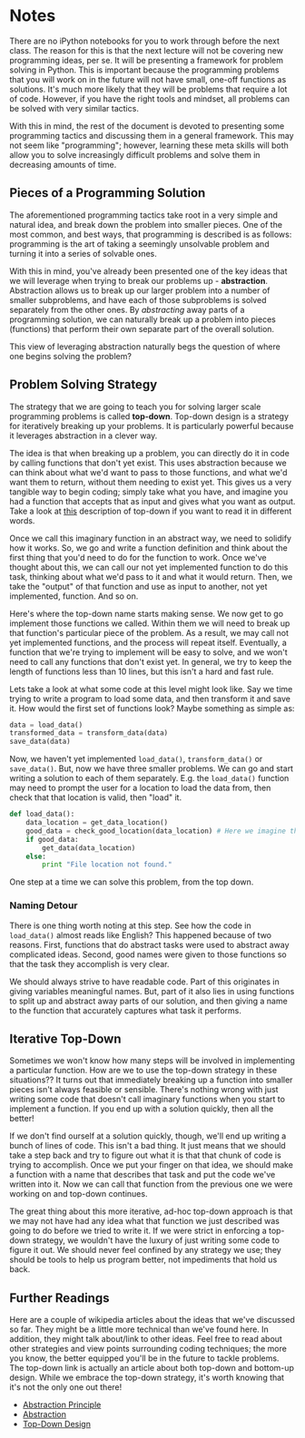 # Notes

There are no iPython notebooks for you to work through before the next class. The reason for this is that the next lecture will not be covering new programming ideas, per se. It will be presenting a framework for problem solving in Python. This is important because the programming problems that you will work on in the future will not have small, one-off functions as solutions. It's much more likely that they will be problems that require a lot of code. However, if you have the right tools and mindset, all problems can be solved with very similar tactics.

With this in mind, the rest of the document is devoted to presenting some programming tactics and discussing them in a general framework. This may not seem like "programming"; however, learning these meta skills will both allow you to solve increasingly difficult problems and solve them in decreasing amounts of time.

## Pieces of a Programming Solution

The aforementioned programming tactics take root in a very simple and natural idea, and break down the problem into smaller pieces. One of the most common, and best ways, that programming is described is as follows: programming is the art of taking a seemingly unsolvable problem and turning it into a series of solvable ones. 

With this in mind, you've already been presented one of the key ideas that we will leverage when trying to break our problems up - **abstraction**. Abstraction allows us to break up our larger problem into a number of smaller subproblems, and have each of those subproblems is solved separately from the other ones. By *abstracting* away parts of a programming solution, we can naturally break up a problem into pieces (functions) that perform their own separate part of the overall solution.

This view of leveraging abstraction naturally begs the question of where one begins solving the problem?

## Problem Solving Strategy

The strategy that we are going to teach you for solving larger scale programming problems is called **top-down**. Top-down design is a strategy for iteratively breaking up your problems. It is particularly powerful because it leverages abstraction in a clever way.

The idea is that when breaking up a problem, you can directly do it in code by calling functions that don't yet exist. This uses abstraction because we can think about what we'd want to pass to those functions, and what we'd want them to return, without them needing to exist yet. This gives us a very tangible way to begin coding; simply take what you have, and imagine you had a function that accepts that as input and gives what you want as output. Take a look at [this](http://bactra.org/weblog/950.html) description of top-down if you want to read it in different words.

Once we call this imaginary function in an abstract way, we need to solidify how it works. So, we go and write a function definition and think about the first thing that you'd need to do for the function to work. Once we've thought about this, we can call our not yet implemented function to do this task, thinking about what we'd pass to it and what it would return. Then, we take the "output" of that function and use as input to another, not yet implemented, function. And so on.

Here's where the top-down name starts making sense. We now get to go implement those functions we called. Within them we will need to break up that function's particular piece of the problem. As a result, we may call not yet implemented functions, and the process will repeat itself. Eventually, a function that we're trying to implement will be easy to solve, and we won't need to call any functions that don't exist yet. In general, we try to keep the length of functions less than 10 lines, but this isn't a hard and fast rule.

Lets take a look at what some code at this level might look like. Say we time trying to write a program to load some data, and then transform it and save it. How would the first set of functions look? Maybe something as simple as:

```python
data = load_data()
transformed_data = transform_data(data)
save_data(data)
```

Now, we haven't yet implemented `load_data()`, `transform_data()` or `save_data()`. But, now we have three smaller problems. We can go and start writing a solution to each of them separately. E.g. the `load_data()` function may need to prompt the user for a location to load the data from, then check that that location is valid, then "load" it.

```python
def load_data():
    data_location = get_data_location()
    good_data = check_good_location(data_location) # Here we imagine that a Bool is returned
    if good_data:
        get_data(data_location)
    else:
        print "File location not found."
```

One step at a time we can solve this problem, from the top down.

### Naming Detour

There is one thing worth noting at this step. See how the code in `load_data()` almost reads like English? This happened because of two reasons. First, functions that do abstract tasks were used to abstract away complicated ideas. Second, good names were given to those functions so that the task they accomplish is very clear.

We should always strive to have readable code. Part of this originates in giving variables meaningful names. But, part of it also lies in using functions to split up and abstract away parts of our solution, and then giving a name to the function that accurately captures what task it performs.

## Iterative Top-Down

Sometimes we won't know how many steps will be involved in implementing a particular function. How are we to use the top-down strategy in these situations?? It turns out that immediately breaking up a function into smaller pieces isn't always feasible or sensible. There's nothing wrong with just writing some code that doesn't call imaginary functions when you start to implement a function. If you end up with a solution quickly, then all the better! 

If we don't find ourself at a solution quickly, though, we'll end up writing a bunch of lines of code. This isn't a bad thing. It just means that we should take a step back and try to figure out what it is that that chunk of code is trying to accomplish. Once we put your finger on that idea, we should make a function with a name that describes that task and put the code we've written into it. Now we can call that function from the previous one we were working on and top-down continues.

The great thing about this more iterative, ad-hoc top-down approach is that we may not have had any idea what that function we just described was going to do before we tried to write it. If we were strict in enforcing a top-down strategy, we wouldn't have the luxury of just writing some code to figure it out. We should never feel confined by any strategy we use; they should be tools to help us program better, not impediments that hold us back.

## Further Readings

Here are a couple of wikipedia articles about the ideas that we've discussed so far. They might be a little more technical than we've found here. In addition, they might talk about/link to other ideas. Feel free to read about other strategies and view points surrounding coding techniques; the more you know, the better equipped you'll be in the future to tackle problems. The top-down link is actually an article about both top-down and bottom-up design. While we embrace the top-down strategy, it's worth knowing that it's not the only one out there!

* [Abstraction Principle](https://en.wikipedia.org/wiki/Abstraction_principle_(computer_programming))
* [Abstraction](https://en.wikipedia.org/wiki/Abstraction_(computer_science))
* [Top-Down Design](https://en.wikipedia.org/wiki/Top-down_and_bottom-up_design)
